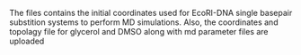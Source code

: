 The files contains the initial coordinates used for EcoRI-DNA single basepair substition systems to perform MD simulations. 
Also, the coordinates and topolagy file for glycerol and DMSO along with md parameter files are uploaded
